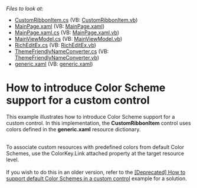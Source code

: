 <!-- default file list -->
*Files to look at*:

* [CustomRibbonItem.cs](./CS/CustomRibbonItem.cs) (VB: [CustomRibbonItem.vb](./VB/CustomRibbonItem.vb))
* [MainPage.xaml](./CS/MainPage.xaml) (VB: [MainPage.xaml](./VB/MainPage.xaml))
* [MainPage.xaml.cs](./CS/MainPage.xaml.cs) (VB: [MainPage.xaml.vb](./VB/MainPage.xaml.vb))
* [MainViewModel.cs](./CS/MainViewModel.cs) (VB: [MainViewModel.vb](./VB/MainViewModel.vb))
* [RichEditEx.cs](./CS/RichEditEx.cs) (VB: [RichEditEx.vb](./VB/RichEditEx.vb))
* [ThemeFriendlyNameConverter.cs](./CS/ThemeFriendlyNameConverter.cs) (VB: [ThemeFriendlyNameConverter.vb](./VB/ThemeFriendlyNameConverter.vb))
* [generic.xaml](./CS/Themes/generic.xaml) (VB: [generic.xaml](./VB/Themes/generic.xaml))
<!-- default file list end -->
# How to introduce Color Scheme support for a custom control


<p>This example illustrates how to introduce Color Scheme support for a custom control. In this implementation, the <strong>CustomRibbonItem</strong><strong> </strong>control uses colors defined in the <strong>generic.xaml</strong> resource dictionary.<br><br></p>
<p>To associate custom resources with predefined colors from default Color Schemes, use the ColorKey.Link attached property at the target resource level.<br><br>If you wish to do this in an older version, refer to the <a href="https://www.devexpress.com/Support/Center/p/T404948">[Deprecated] How to support default Color Schemes in a custom control</a> example for a solution.</p>

<br/>


